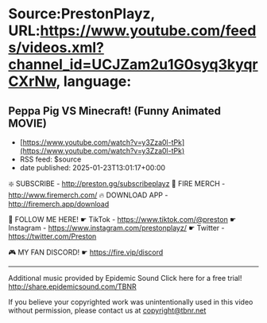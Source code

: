 # Source:PrestonPlayz, URL:https://www.youtube.com/feeds/videos.xml?channel_id=UCJZam2u1G0syq3kyqrCXrNw, language:

## Peppa Pig VS Minecraft! (Funny Animated MOVIE)
 - [https://www.youtube.com/watch?v=y3Zza0l-tPk](https://www.youtube.com/watch?v=y3Zza0l-tPk)
 - RSS feed: $source
 - date published: 2025-01-23T13:01:17+00:00

❇️ SUBSCRIBE - http://preston.gg/subscribeplayz
👕 FIRE MERCH - http://www.firemerch.com/
🔥 DOWNLOAD APP - http://firemerch.app/download

👀 FOLLOW ME HERE!
☛ TikTok - https://www.tiktok.com/@preston
☛ Instagram - https://www.instagram.com/prestonplayz/
☛ Twitter - https://twitter.com/Preston

🎮 MY FAN DISCORD! 
☛ https://fire.vip/discord

------------------------------

Additional music provided by Epidemic Sound
Click here for a free trial!  http://share.epidemicsound.com/TBNR

If you believe your copyrighted work was unintentionally used in this video without permission, please contact us at copyright@tbnr.net

